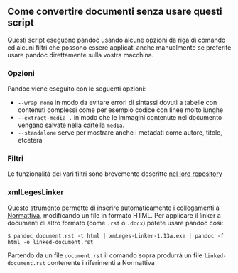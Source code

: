 
## Come convertire documenti senza usare questi script

Questi script eseguono pandoc usando alcune opzioni da riga di comando ed alcuni filtri che possono essere applicati anche manualmente se preferite usare pandoc direttamente sulla vostra macchina.

### Opzioni

Pandoc viene eseguito con le seguenti opzioni:

- `--wrap none` in modo da evitare errori di sintassi dovuti a tabelle con contenuti complessi come per esempio codice con linee molto lunghe
- `--extract-media .` in modo che le immagini contenute nel documento vengano salvate nella cartella `media`.
- `--standalone` serve per mostrare anche i metadati come autore, titolo, etcetera

### Filtri

Le funzionalità dei vari filtri sono brevemente descritte [nel loro repository](https://github.com/italia/pandoc-filters/blob/master/filters/guida.md)

### xmlLegesLinker

Questo strumento permette di inserire automaticamente i collegamenti a
[Normattiva](normattiva.it), modificando un file in formato HTML. Per
applicare il linker a documenti di altro formato (come `.rst` o
`.docx`) potete usare pandoc così:

    $ pandoc document.rst -t html | xmLeges-Linker-1.13a.exe | pandoc -f html -o linked-document.rst

Partendo da un file `document.rst` il comando sopra produrrà un file
`linked-document.rst` contenente i riferimenti a Normattiva
